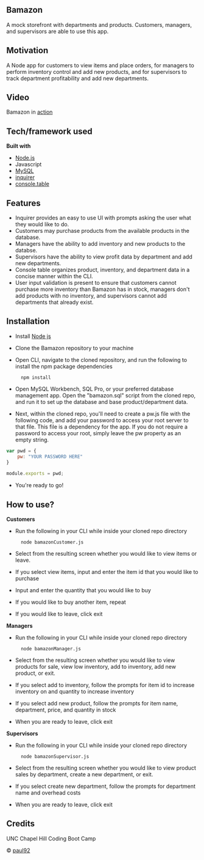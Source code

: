 ## Bamazon
A mock storefront with departments and products. Customers, managers, and supervisors are able to use this app.

## Motivation
A Node app for customers to view items and place orders, for managers to perform inventory control and add new products, and for supervisors to track department profitability and add new departments. 
 
## Video
Bamazon in [action](https://www.youtube.com/watch?v=sucPxniGlck&feature=youtu.be)

## Tech/framework used
<b>Built with</b>
- [Node.js](https://nodejs.org/en/)
- Javascript
- [MySQL](https://www.mysql.com/)
- [inquirer](https://www.npmjs.com/package/inquirer)
- [console.table](https://www.npmjs.com/package/console.table)

## Features
- Inquirer provides an easy to use UI with prompts asking the user what they would like to do. 
- Customers may purchase products from the available products in the database. 
- Managers have the ability to add inventory and new products to the databse. 
- Supervisors have the ability to view profit data by department and add new departments. 
- Console table organizes product, inventory, and department data in a concise manner within the CLI. 
- User input validation is present to ensure that customers cannot purchase more inventory than Bamazon has in stock, managers don't add products with no inventory, and supervisors cannot add departments that already exist.

## Installation
- Install [Node js](https://nodejs.org/en/)
- Clone the Bamazon repository to your machine
- Open CLI, navigate to the cloned repository, and run the following to install the npm package dependencies 

		npm install

- Open MySQL Workbench, SQL Pro, or your preferred database management app. Open the "bamazon.sql" script from the cloned repo, and run it to set up the database and base product/department data.
- Next, within the cloned repo, you'll need to create a pw.js file with the following code, and add your password to access your root server to that file. This file is a dependency for the app. If you do not require a password to access your root, simply leave the pw property as an empty string.


```javascript
var pwd = {
	pw: "YOUR PASSWORD HERE"
}
	
module.exports = pwd;
```

- You're ready to go!

## How to use?
**Customers**
- Run the following in your CLI while inside your cloned repo directory

		node bamazonCustomer.js

- Select from the resulting screen whether you would like to view items or leave.
- If you select view items, input and enter the item id that you would like to purchase
- Input and enter the quantity that you would like to buy
- If you would like to buy another item, repeat
- If you would like to leave, click exit

**Managers**
- Run the following in your CLI while inside your cloned repo directory

		node bamazonManager.js

- Select from the resulting screen whether you would like to view products for sale, view low inventory, add to inventory, add new product, or exit.
- If you select add to inventory, follow the prompts for item id to increase inventory on and quantity to increase inventory
- If you select add new product, follow the prompts for item name, department, price, and quantity in stock
- When you are ready to leave, click exit

**Supervisors**
- Run the following in your CLI while inside your cloned repo directory

		node bamazonSupervisor.js

- Select from the resulting screen whether you would like to view product sales by department, create a new department, or exit.
- If you select create new department, follow the prompts for department name and overhead costs
- When you are ready to leave, click exit

## Credits
UNC Chapel Hill Coding Boot Camp

© [paul92](https://github.com/paulz92)